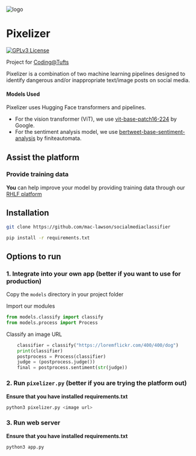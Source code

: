 ![logo](https://trello.com/1/cards/64b1933d3ff2014a00a6c681/attachments/64b1c53a01a31ec7db40f171/download/level.png)
# Pixelizer
[![GPLv3 License](https://img.shields.io/badge/License-GPL%20v3-yellow.svg)](https://opensource.org/licenses/)

Project for [Coding@Tufts](https://universitycollege.tufts.edu/high-school/programs/coding-academy)

Pixelizer is a combination of two machine learning pipelines designed to identify dangerous and/or inappropriate text/image posts on social media.
#### Models Used
Pixelizer uses Hugging Face transformers and pipelines. 
* For the vision transformer (ViT), we use [vit-base-patch16-224](https://huggingface.co/google/vit-base-patch16-224) by Google. 
* For the sentiment analysis model, we use [bertweet-base-sentiment-analysis](https://huggingface.co/finiteautomata/bertweet-base-sentiment-analysis?text=terror) by finiteautomata. 

## Assist the platform
### Provide training data
**You** can help improve your model by providing training data through our [RHLF platform](https://pixelizerrlhf.vercel.app/)
## Installation
```bash
git clone https://github.com/mac-lawson/socialmediaclassifier
```
```bash
pip install -r requirements.txt
```

## Options to run
### 1. Integrate into your own app (better if you want to use for production)
Copy the `models` directory in your project folder

Import our modules
```python
from models.classify import classify
from models.process import Process
```
Classify an image URL
```python
    classifier = classify("https://loremflickr.com/400/400/dog")
    print(classifier)
    postprocess = Process(classifier)
    judge = (postprocess.judge())
    final = postprocess.sentiment(str(judge))
```
### 2. Run `pixelizer.py` (better if you are trying the platform out)
**Ensure that you have installed requirements.txt**
```bash
python3 pixelizer.py <image url>
```

### 3. Run web server
**Ensure that you have installed requirements.txt**
```bash
python3 app.py
```





